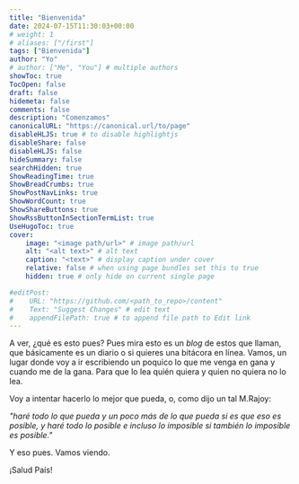 ```yaml
---
title: "Bienvenida"
date: 2024-07-15T11:30:03+00:00
# weight: 1
# aliases: ["/first"]
tags: ["Bienvenida"]
author: "Yo"
# author: ["Me", "You"] # multiple authors
showToc: true
TocOpen: false
draft: false
hidemeta: false
comments: false
description: "Comenzamos"
canonicalURL: "https://canonical.url/to/page"
disableHLJS: true # to disable highlightjs
disableShare: false
disableHLJS: false
hideSummary: false
searchHidden: true
ShowReadingTime: true
ShowBreadCrumbs: true
ShowPostNavLinks: true
ShowWordCount: true
ShowShareButtons: true
ShowRssButtonInSectionTermList: true
UseHugoToc: true
cover:
    image: "<image path/url>" # image path/url
    alt: "<alt text>" # alt text
    caption: "<text>" # display caption under cover
    relative: false # when using page bundles set this to true
    hidden: true # only hide on current single page

#editPost:
#    URL: "https://github.com/<path_to_repo>/content"
#    Text: "Suggest Changes" # edit text
#    appendFilePath: true # to append file path to Edit link
---
```


A ver, ¿qué es esto pues? Pues mira esto es un *blog* de estos que llaman, que básicamente es un diario o si quieres una bitácora en línea. Vamos, un lugar donde voy a ir escribiendo un poquico lo que me venga en gana y cuando me de la gana. Para que lo lea quién quiera y quien no quiera no lo lea.

Voy a intentar hacerlo lo mejor que pueda, o, como dijo un tal M.Rajoy: 

*"haré todo lo que pueda y un poco más de lo que pueda si es que eso es posible, y haré todo lo posible e incluso lo imposible si también lo imposible es posible."*

Y eso pues. Vamos viendo.


¡Salud País!


